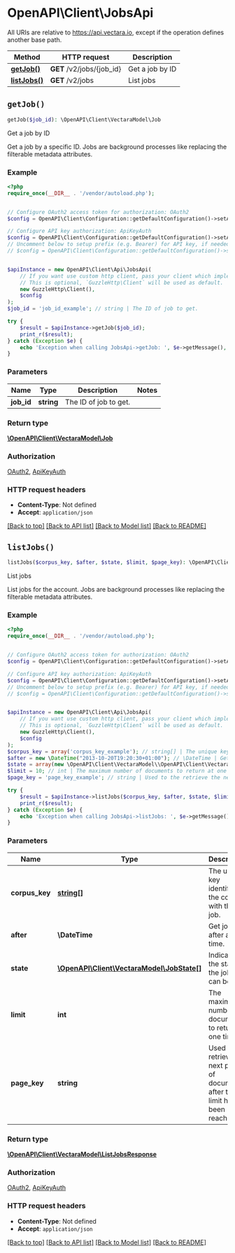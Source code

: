 # OpenAPI\Client\JobsApi

All URIs are relative to https://api.vectara.io, except if the operation defines another base path.

| Method | HTTP request | Description |
| ------------- | ------------- | ------------- |
| [**getJob()**](JobsApi.md#getJob) | **GET** /v2/jobs/{job_id} | Get a job by ID |
| [**listJobs()**](JobsApi.md#listJobs) | **GET** /v2/jobs | List jobs |


## `getJob()`

```php
getJob($job_id): \OpenAPI\Client\VectaraModel\Job
```

Get a job by ID

Get a job by a specific ID. Jobs are background processes like replacing the filterable metadata attributes.

### Example

```php
<?php
require_once(__DIR__ . '/vendor/autoload.php');


// Configure OAuth2 access token for authorization: OAuth2
$config = OpenAPI\Client\Configuration::getDefaultConfiguration()->setAccessToken('YOUR_ACCESS_TOKEN');

// Configure API key authorization: ApiKeyAuth
$config = OpenAPI\Client\Configuration::getDefaultConfiguration()->setApiKey('x-api-key', 'YOUR_API_KEY');
// Uncomment below to setup prefix (e.g. Bearer) for API key, if needed
// $config = OpenAPI\Client\Configuration::getDefaultConfiguration()->setApiKeyPrefix('x-api-key', 'Bearer');


$apiInstance = new OpenAPI\Client\Api\JobsApi(
    // If you want use custom http client, pass your client which implements `GuzzleHttp\ClientInterface`.
    // This is optional, `GuzzleHttp\Client` will be used as default.
    new GuzzleHttp\Client(),
    $config
);
$job_id = 'job_id_example'; // string | The ID of job to get.

try {
    $result = $apiInstance->getJob($job_id);
    print_r($result);
} catch (Exception $e) {
    echo 'Exception when calling JobsApi->getJob: ', $e->getMessage(), PHP_EOL;
}
```

### Parameters

| Name | Type | Description  | Notes |
| ------------- | ------------- | ------------- | ------------- |
| **job_id** | **string**| The ID of job to get. | |

### Return type

[**\OpenAPI\Client\VectaraModel\Job**](../Model/Job.md)

### Authorization

[OAuth2](../../README.md#OAuth2), [ApiKeyAuth](../../README.md#ApiKeyAuth)

### HTTP request headers

- **Content-Type**: Not defined
- **Accept**: `application/json`

[[Back to top]](#) [[Back to API list]](../../README.md#endpoints)
[[Back to Model list]](../../README.md#models)
[[Back to README]](../../README.md)

## `listJobs()`

```php
listJobs($corpus_key, $after, $state, $limit, $page_key): \OpenAPI\Client\VectaraModel\ListJobsResponse
```

List jobs

List jobs for the account. Jobs are background processes like replacing the filterable metadata attributes.

### Example

```php
<?php
require_once(__DIR__ . '/vendor/autoload.php');


// Configure OAuth2 access token for authorization: OAuth2
$config = OpenAPI\Client\Configuration::getDefaultConfiguration()->setAccessToken('YOUR_ACCESS_TOKEN');

// Configure API key authorization: ApiKeyAuth
$config = OpenAPI\Client\Configuration::getDefaultConfiguration()->setApiKey('x-api-key', 'YOUR_API_KEY');
// Uncomment below to setup prefix (e.g. Bearer) for API key, if needed
// $config = OpenAPI\Client\Configuration::getDefaultConfiguration()->setApiKeyPrefix('x-api-key', 'Bearer');


$apiInstance = new OpenAPI\Client\Api\JobsApi(
    // If you want use custom http client, pass your client which implements `GuzzleHttp\ClientInterface`.
    // This is optional, `GuzzleHttp\Client` will be used as default.
    new GuzzleHttp\Client(),
    $config
);
$corpus_key = array('corpus_key_example'); // string[] | The unique key identifying the corpus with the job.
$after = new \DateTime("2013-10-20T19:20:30+01:00"); // \DateTime | Get jobs after a date time.
$state = array(new \OpenAPI\Client\VectaraModel\\OpenAPI\Client\VectaraModel\JobState()); // \OpenAPI\Client\VectaraModel\JobState[] | Indicates the states the jobs can be in.
$limit = 10; // int | The maximum number of documents to return at one time.
$page_key = 'page_key_example'; // string | Used to the retrieve the next page of documents after the limit has been reached.

try {
    $result = $apiInstance->listJobs($corpus_key, $after, $state, $limit, $page_key);
    print_r($result);
} catch (Exception $e) {
    echo 'Exception when calling JobsApi->listJobs: ', $e->getMessage(), PHP_EOL;
}
```

### Parameters

| Name | Type | Description  | Notes |
| ------------- | ------------- | ------------- | ------------- |
| **corpus_key** | [**string[]**](../Model/string.md)| The unique key identifying the corpus with the job. | [optional] |
| **after** | **\DateTime**| Get jobs after a date time. | [optional] |
| **state** | [**\OpenAPI\Client\VectaraModel\JobState[]**](../Model/\OpenAPI\Client\VectaraModel\JobState.md)| Indicates the states the jobs can be in. | [optional] |
| **limit** | **int**| The maximum number of documents to return at one time. | [optional] [default to 10] |
| **page_key** | **string**| Used to the retrieve the next page of documents after the limit has been reached. | [optional] |

### Return type

[**\OpenAPI\Client\VectaraModel\ListJobsResponse**](../Model/ListJobsResponse.md)

### Authorization

[OAuth2](../../README.md#OAuth2), [ApiKeyAuth](../../README.md#ApiKeyAuth)

### HTTP request headers

- **Content-Type**: Not defined
- **Accept**: `application/json`

[[Back to top]](#) [[Back to API list]](../../README.md#endpoints)
[[Back to Model list]](../../README.md#models)
[[Back to README]](../../README.md)
